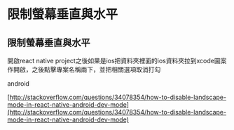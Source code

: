 # 限制螢幕垂直與水平

## 限制螢幕垂直與水平

開啟react native project之後如果是ios把資料夾裡面的ios資料夾拉到xcode圖案作開啟，之後點擊專案名稱兩下，並把相關選項取消打勾

android

[http://stackoverflow.com/questions/34078354/how-to-disable-landscape-mode-in-react-native-android-dev-mode](http://stackoverflow.com/questions/34078354/how-to-disable-landscape-mode-in-react-native-android-dev-mode)
